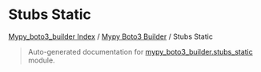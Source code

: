 # Stubs Static

[Mypy_boto3_builder Index](../../README.md#mypy_boto3_builder-index) /
[Mypy Boto3 Builder](../index.md#mypy-boto3-builder) /
Stubs Static

> Auto-generated documentation for [mypy_boto3_builder.stubs_static](https://github.com/youtype/mypy_boto3_builder/blob/main/mypy_boto3_builder/stubs_static/__init__.py) module.
